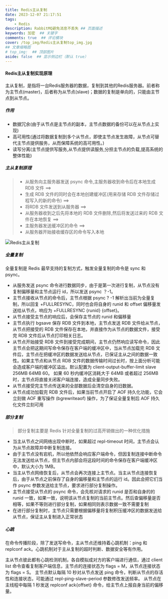 ```yaml
---
title: Redis主从复制
date: 2023-12-07 21:17:51
tags: 
    - Redis
description: RabbitMQ避免消息不丢失 ## 页面描述
keywords: 加密  ## 关键字
comments: true  ## 评论模块
cover: /top_img/Redis主从复制top_img.jpg
## 文章缩略图
# top_img:  ## 顶部图片
aside: false  ## 显示侧边栏（默认 true）
---
```


#### Redis主从复制实现原理
主从复制，是指将一台Redis服务器的数据，复制到其他的Redis服务器。前者称为主节点(master)，后者称为从节点(slave)；数据的复制是单向的，只能由主节点到从节点。

##### 作用
* 数据冗余(由于从节点是主节点的副本，主节点数据的备份可以在从节点上实现)
* 高可用性(通过将数据复制到多个从节点，即使主节点发生故障，从节点可替代主节点提供服务，从而保障系统的高可用性。)
* 读写分离(主节点提供写服务,从节点提供读服务,分担主节点的负载,提高系统的整体性能)

##### 主从复制原理 
> * 从服务向主服务器发送 psync 命令,主服务器收到命令后在本地生成 RDB 文件 ==> 
> * 生成 RDB 文件的同时会在本地创建缓冲区(用来存储 RDB 文件存储过程写入的新的命令) ==> 
> * 将RDB 文件发送到从服务器 ==> 
> * 从服务器收到之后先将本地的 RDB 文件删除,然后将发送过来的 RDB 文件在本地恢复 ==>
> * 主服务器发送缓冲区的命令 ==> 
> * 从服务器开始接收缓存区的命令写入本地

![Redis主从复制](Redis主从复制原理.png)

##### 全量复制
全量复制是 Redis 最早支持的复制方式，触发全量复制的命令是 sync 和 psync。
* 从服务发送 psync 命令进行数据同步，由于是第一次进行复制，从节点没有复制偏移量和主节点运行 id，所以发送 psync ？-1。
* 主节点接收从节点的命令后，主节点根据 psync ? -1 解析出当前为全量复制，所以回复 +FULLRESYNC，同时也会将自身的 runid 和 offset 偏移量发送给从节点，响应为 +FULLRESYNC {runid} {offset}。
* 从节点接受主节点的响应后，会保存主节点的 runid 和偏移量
* 主节点执行 bgsave 保存 RDB 文件到本地，主节点发送 RDB 文件给从节点，从节点把接受的 RDB 文件保存在本地，并直接作为从节点的数据文件，接受完 RDB 文件后从节点打印相关日志。
* 从节点开始接受 RDB 文件到接受完成期间，主节点仍然响应读写命令，因此主节点会把这期间写命令保存在客户端的缓冲区中，当从节点加载完 RDB 文件后，主节点在把缓冲区的数据发送给从节点，已保证主从之间的数据一致性。如果主节点和从节点 RDB 文件的数据传输时间过长时，按上面分析可能会造成客户端的缓冲区溢出。默认配置为 client-output-buffer-limit slave 256MB 64MB 60。 如果 60 秒内缓冲区消耗大于 64MB 或者超过 256MB 时，主节点将直接关闭客户端连接，造成全量同步失败。
* 从节点接受完主节点传送来的全部数据后会清空自身的旧数据。
* 从节点成功加载完 RDB 文件后，如果当前节点开启了 AOF 持久化功能，它会立刻做 AOF 重写操作 (bgrewriteaof) 操作，为了保证全量复制后 AOF 持久化文件立刻可用

##### 部分复制
> 部分复制主要是 Redis 针对全量复制的过高开销做出的一种优化措施
* 当主从节点之间网络出现中断时，如果超过 repl-timeout 时间，主节点会认为从节点故障并中断复制连接。
* 由于主节点没有宕机，所以他依然会响应客户端命令，但因复制连接中断命令无法发送给从节点，但主节点内部会将这段时间的命令保存在客户端缓冲区中，默认大小为 1MB。
* 当主从节点网络恢复后，从节点会再次连接上主节点。当主从节点连接恢复后，由于从节点之前保存了自身的偏移量和主节点的运行 id。因此会把它们当作 psync 参数发送给主节点，要求进行部分复制操作。
* 主节点接受从节点的 psync 命令，会先核对请求的 runid 是否和自身的的 runid 一致，如果一致，说明该从节点复制的当前主节点。然后查偏移量是否相等，如果不等则进行部分复制，如果相同则表示数据一致不需要复制
* 在进行部分复制时，主节点只需要根据偏移量将复制积压缓冲区的数据发送给从节点，保证主从复制进入正常状态

##### 心跳
在命令传播阶段，除了发送写命令，主从节点还维持着心跳机制：ping 和 replconf ack。心跳机制对于主从复制的超时判断、数据安全等有作用。

主从节点彼此都有心跳检测机制，各自模拟成对方的客户端进行通信，通过 client list 命令查看复制客户端信息，主节点的连接状态为 flags = M，从节点连接状态为 flags = S。
主节点默认每隔 10 秒对从节点发送 ping 命令，判断从节点的存活性和连接状态，可能通过 repl-ping-slave-period 参数修改发送频率。
从节点在主线程中每隔 1 秒发送 replconf ack{offset} 命令，给主节点上报自身当前的偏移量。


